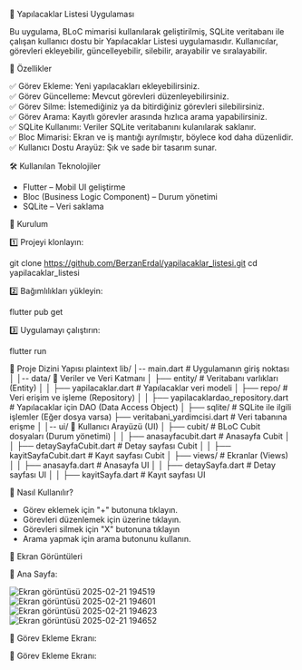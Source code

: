 📌 Yapılacaklar Listesi Uygulaması 

Bu uygulama, BLoC mimarisi kullanılarak geliştirilmiş, SQLite veritabanı ile çalışan kullanıcı dostu bir Yapılacaklar Listesi uygulamasıdır. Kullanıcılar, görevleri ekleyebilir, güncelleyebilir, silebilir, arayabilir ve sıralayabilir.  



🚀 Özellikler 

✅ Görev Ekleme: Yeni yapılacakları ekleyebilirsiniz.  
✅ Görev Güncelleme: Mevcut görevleri düzenleyebilirsiniz.  
✅ Görev Silme: İstemediğiniz ya da bitirdiğiniz görevleri silebilirsiniz.  
✅ Görev Arama: Kayıtlı görevler arasında hızlıca arama yapabilirsiniz.  
✅ SQLite Kullanımı: Veriler SQLite veritabanını kulanılarak saklanır.  
✅ Bloc Mimarisi: Ekran ve iş mantığı ayrılmıştır, böylece kod daha düzenlidir.  
✅ Kullanıcı Dostu Arayüz: Şık ve sade bir tasarım sunar.  



🛠 Kullanılan Teknolojiler  

- Flutter – Mobil UI geliştirme  
- Bloc (Business Logic Component) – Durum yönetimi  
- SQLite – Veri saklama


 📲 Kurulum  

1️⃣ Projeyi klonlayın:

git clone https://github.com/BerzanErdal/yapilacaklar_listesi.git
cd yapilacaklar_listesi


2️⃣ Bağımlılıkları yükleyin:  

flutter pub get

3️⃣ Uygulamayı çalıştırın:  

flutter run




📂 Proje Dizini Yapısı 
plaintext
lib/
│-- main.dart          # Uygulamanın giriş noktası
│
│-- data/              📌 Veriler ve Veri Katmanı
│   ├── entity/        # Veritabanı varlıkları (Entity)
│   │   ├── yapilacaklar.dart  # Yapılacaklar veri modeli
│   ├── repo/          # Veri erişim ve işleme (Repository)
│   │   ├── yapilacaklardao_repository.dart  # Yapılacaklar için DAO (Data Access Object)
│   ├── sqlite/        # SQLite ile ilgili işlemler (Eğer dosya varsa)
        ├── veritabani_yardimcisi.dart  # Veri tabanına erişme
│
│-- ui/                📌 Kullanıcı Arayüzü (UI)
│   ├── cubit/         # BLoC Cubit dosyaları (Durum yönetimi)
│   │   ├── anasayfacubit.dart   # Anasayfa Cubit
│   │   ├── detaySayfaCubit.dart # Detay sayfası Cubit
│   │   ├── kayitSayfaCubit.dart # Kayıt sayfası Cubit
│   ├── views/         # Ekranlar (Views)
│   │   ├── anasayfa.dart       # Anasayfa UI
│   │   ├── detaySayfa.dart     # Detay sayfası UI
│   │   ├── kayitSayfa.dart     # Kayıt sayfası UI




🎯 Nasıl Kullanılır? 

- Görev eklemek için "+" butonuna tıklayın.  
- Görevleri düzenlemek için üzerine tıklayın.
- Görevleri silmek için "X" butonuna tıklayın
- Arama yapmak için arama butonunu kullanın.



 📸 Ekran Görüntüleri 

📌 Ana Sayfa:

![Ekran görüntüsü 2025-02-21 194519](https://github.com/user-attachments/assets/636e2103-d9a1-4e16-9fd4-a3515a14f1dd)    ![Ekran görüntüsü 2025-02-21 194601](https://github.com/user-attachments/assets/c87ad700-f8c4-40c3-a5d1-826e5fa02bba)    ![Ekran görüntüsü 2025-02-21 194623](https://github.com/user-attachments/assets/b9c271e8-9ddd-41e5-821d-efe11c76ec74)      ![Ekran görüntüsü 2025-02-21 194652](https://github.com/user-attachments/assets/c6383d89-e758-44aa-8b8d-dfe736b40ca6)




  
📌 Görev Ekleme Ekranı:




📌 Görev Ekleme Ekranı: 




